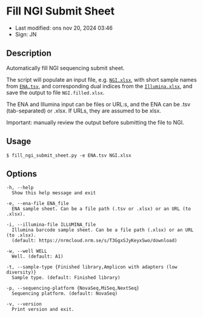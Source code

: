 # Fill NGI Submit Sheet

- Last modified: ons nov 20, 2024  03:46
- Sign: JN

## Description

Automatically fill NGI sequencing submit sheet.

The script will populate an input file, e.g. [`NGI.xlsx`](dat/NGI.xlsx), with
short sample names from [`ENA.tsv`](dat/ENA.tsv), and corresponding dual
indices from the [`Illumina.xlsx`](dat/Illumina.xlsx), and save the output to
file `NGI.filled.xlsx`.

The ENA and Illumina input can be files or URL:s, and the ENA can be .tsv
(tab-separated) or .xlsx. If URLs, they are assumed to be xlsx.

Important: manually review the output before submitting the file to NGI.

## Usage

    $ fill_ngi_submit_sheet.py -e ENA.tsv NGI.xlsx

## Options

    -h, --help
      Show this help message and exit

    -e, --ena-file ENA_file
      ENA sample sheet. Can be a file path (.tsv or .xlsx) or an URL (to .xlsx).

    -i, --illumina-file ILLUMINA_file
      Illumina barcode sample sheet. Can be a file path (.xlsx) or an URL (to .xlsx).
      (default: https://nrmcloud.nrm.se/s/T3GgxSJyKeyxSwo/download)

    -w, --well WELL
      Well. (default: A1)

    -t, --sample-type {Finished library,Amplicon with adapters (low diversity)}
      Sample type. (default: Finished library)

    -p, --sequencing-platform {NovaSeq,MiSeq,NextSeq}
      Sequencing platform. (default: NovaSeq)

    -v, --version
      Print version and exit.
